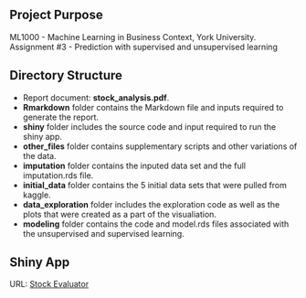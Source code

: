 ## Project Purpose
ML1000 - Machine Learning in Business Context, York University. 
Assignment #3 - Prediction with supervised and unsupervised learning

## Directory Structure
* Report document: **stock_analysis.pdf**.  
* **Rmarkdown** folder contains the Markdown file and inputs required to generate the report.
* **shiny** folder includes the source code and input required to run the shiny app.
* **other_files** folder contains supplementary scripts and other variations of the data.
* **imputation** folder contains the inputed data set and the full imputation.rds file.
* **initial_data** folder contains the 5 initial data sets that were pulled from kaggle.
* **data_exploration** folder includes the exploration code as well as the plots that were created as a part of the visualiation.
* **modeling** folder contains the code and model.rds files associated with the unsupervised and supervised learning.


## Shiny App
URL: [Stock Evaluator](https://colin-green.shinyapps.io/stock-evaluator/)
